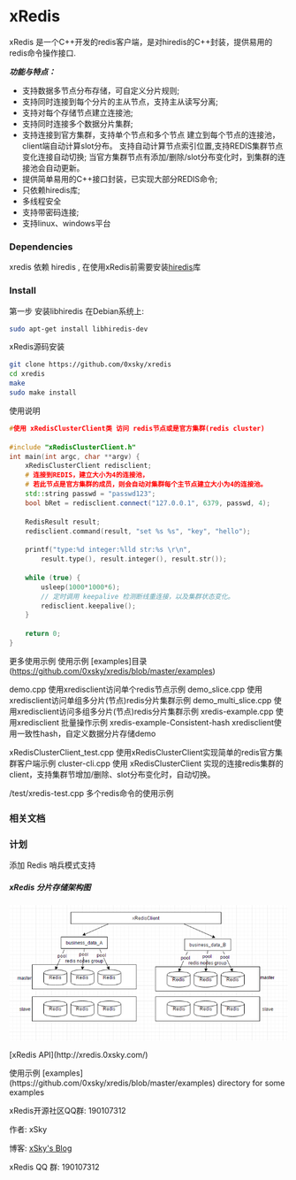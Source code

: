xRedis
======

xRedis 是一个C++开发的redis客户端，是对hiredis的C++封装，提供易用的redis命令操作接口.

***功能与特点：***
* 支持数据多节点分布存储，可自定义分片规则;
* 支持同时连接到每个分片的主从节点，支持主从读写分离;
* 支持对每个存储节点建立连接池;
* 支持同时连接多个数据分片集群;
* 支持连接到官方集群，支持单个节点和多个节点
    建立到每个节点的连接池，client端自动计算slot分布。
    支持自动计算节点索引位置,支持REDIS集群节点变化连接自动切换;
    当官方集群节点有添加/删除/slot分布变化时，到集群的连接池会自动更新。
* 提供简单易用的C++接口封装，已实现大部分REDIS命令;
* 只依赖hiredis库;
* 多线程安全
* 支持带密码连接;
* 支持linux、windows平台
 

### Dependencies

xredis 依赖 hiredis ,  在使用xRedis前需要安装[hiredis](https://github.com/redis/hiredis/)库

### Install

第一步 安装libhiredis
 在Debian系统上:
```bash
sudo apt-get install libhiredis-dev
```

xRedis源码安装
```bash
git clone https://github.com/0xsky/xredis
cd xredis
make
sudo make install
```
使用说明
```C++
#使用 xRedisClusterClient类 访问 redis节点或是官方集群(redis cluster)

#include "xRedisClusterClient.h"
int main(int argc, char **argv) {
    xRedisClusterClient redisclient;
    # 连接到REDIS，建立大小为4的连接池，
    # 若此节点是官方集群的成员，则会自动对集群每个主节点建立大小为4的连接池。
    std::string passwd = "passwd123";
    bool bRet = redisclient.connect("127.0.0.1", 6379, passwd, 4);

    RedisResult result;
    redisclient.command(result, "set %s %s", "key", "hello");
    
    printf("type:%d integer:%lld str:%s \r\n",
        result.type(), result.integer(), result.str());

    while (true) {
        usleep(1000*1000*6);
        // 定时调用 keepalive 检测断线重连接，以及集群状态变化。
        redisclient.keepalive();
    }
     
    return 0;
}
```

更多使用示例
使用示例 [examples]目录(https://github.com/0xsky/xredis/blob/master/examples)

demo.cpp              使用xredisclient访问单个redis节点示例
demo_slice.cpp        使用xredisclient访问单组多分片(节点)redis分片集群示例
demo_multi_slice.cpp  使用xredisclient访问多组多分片(节点)redis分片集群示例
xredis-example.cpp    使用xredisclient 批量操作示例 
xredis-example-Consistent-hash xredisclient使用一致性hash，自定义数据分片存储demo

xRedisClusterClient_test.cpp  使用xRedisClusterClient实现简单的redis官方集群客户端示例
cluster-cli.cpp      使用 xRedisClusterClient 实现的连接redis集群的client，支持集群节增加/删除、slot分布变化时，自动切换。

/test/xredis-test.cpp   多个redis命令的使用示例

### 相关文档


### 计划
  添加 Redis 哨兵模式支持


##### xRedis 分片存储架构图
![xredis](doc/xredis_0.png)
<p>[xRedis API](http://xredis.0xsky.com/) 
<p>使用示例 [examples](https://github.com/0xsky/xredis/blob/master/examples) directory for some examples
<p>xRedis开源社区QQ群: 190107312

<p><p>作者: xSky        
<p>博客: <a href="http://www.0xsky.com/">xSky's Blog</a>
<p>xRedis QQ 群: 190107312 
